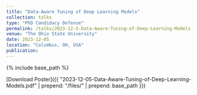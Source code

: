 ```yaml
---
title: "Data-Aware Tuning of Deep Learning Models"
collection: talks
type: "PhD Candidacy Defense"
permalink: /talks/2023-12-5-Data-Aware-Tuning-of-Deep-Learning-Models
venue: "The Ohio State University"
date: 2023-12-05
location: "Columbus, OH, USA"
publication: 
---
```


{% include base_path %}

[Download Poster]({{ "2023-12-05-Data-Aware-Tuning-of-Deep-Learning-Models.pdf" | prepend: "/files/" | prepend: base_path }})
